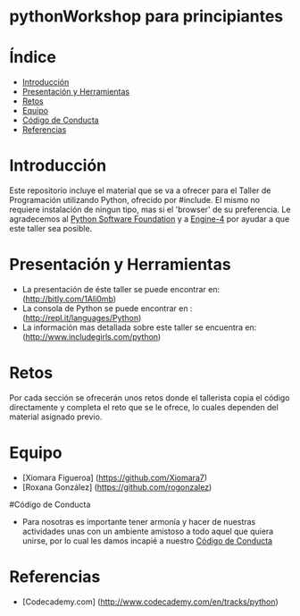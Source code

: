 pythonWorkshop para principiantes
=====================
# Índice

  * [Introducción](#introduccion)
  * [Presentación y Herramientas](#presentacion-y-herramientas)
  * [Retos](#retos)
  * [Equipo](#equipo)
  * [Código de Conducta](#codigo-de-conducta)
  * [Referencias](#referencias)

# Introducción

  Este repositorio incluye el material que se va a ofrecer para el Taller de Programación utilizando Python, ofrecido por #include<girls>. El mismo no requiere instalación de ningun tipo, mas si el 'browser' de su preferencia. Le agradecemos al [Python Software Foundation](https://www.python.org/psf/) y a [Engine-4](http://engine-4.com/) por ayudar a que este taller sea posible. 

# Presentación y Herramientas

  * La presentación de éste taller se puede encontrar en: (http://bitly.com/1AIi0mb)
  * La consola de Python se puede encontrar en : (http://repl.it/languages/Python)
  * La información mas detallada sobre este taller se encuentra en: (http://www.includegirls.com/python)

# Retos
  Por cada sección se ofrecerán unos retos donde el tallerista copia el código directamente y completa el reto que se le ofrece, lo cuales dependen del material asignado previo.
  
# Equipo
  * [Xiomara Figueroa] (https://github.com/Xiomara7)
  * [Roxana González] (https://github.com/rogonzalez)

#Código de Conducta
 * Para nosotras es importante tener armonía y hacer de nuestras actividades unas con un ambiente amistoso a todo aquel que quiera unirse, por lo cual les damos incapié a nuestro [Código de Conducta](http://www.includegirls.com/python/codeofconduct.html)

# Referencias
  * [Codecademy.com] (http://www.codecademy.com/en/tracks/python)
